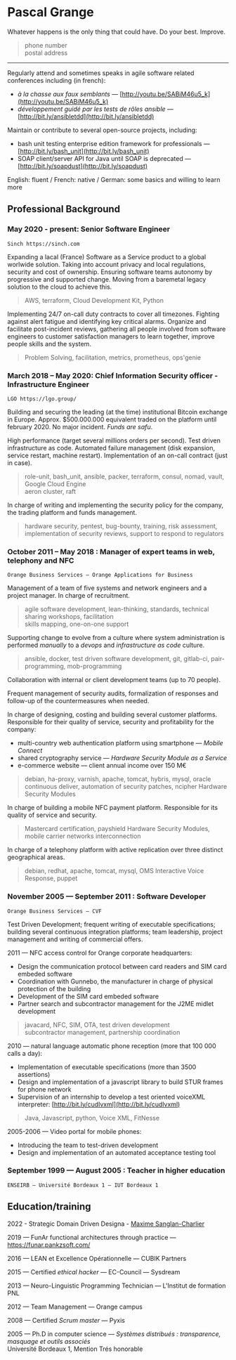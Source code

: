 Pascal Grange
=============

Whatever happens is the only thing that could have. Do your best. Improve.

> <email> phone number \
> postal address

---

Regularly attend and sometimes speaks in agile software related conferences including (in french):

* *à la chasse aux faux semblants* — [http://youtu.be/SABiM46u5_k](http://youtu.be/SABiM46u5_k)
* *développement guidé par les tests de rôles ansible* — [http://bit.ly/ansibletdd](http://bit.ly/ansibletdd)

Maintain or contribute to several open-source projects, including:

* bash unit testing enterprise edition framework for professionals —
  [http://bit.ly/bash_unit](http://bit.ly/bash_unit)
* SOAP client/server API for Java until SOAP is deprecated —
  [http://bit.ly/soapdust](http://bit.ly/soapdust)

English: fluent / French: native / German: some basics and willing to learn more

Professional Background
-----------------------

### May 2020 - present: Senior Software Engineer
    Sinch https://sinch.com

Expanding a lacal (France) Software as a Service product to a global worlwide solution. Taking into account privacy and local regulations, security and cost of ownership. Ensuring software teams autonomy by progressive and supported change. Moving from a baremetal legacy solution to the cloud to achieve this.

> AWS, terraform, Cloud Development Kit, Python

Implementing 24/7 on-call duty contracts to cover all timezones. Fighting against alert fatigue and identifying key critical alarms. Organize and facilitate post-incident reviews, gathering all people involved from software engineers to customer satisfaction managers to learn together, improve people skills and the system.

> Problem Solving, facilitation, metrics, prometheus, ops'genie

### March 2018 – May 2020: Chief Information Security officer - Infrastructure Engineer
    LGO https://lgo.group/

Building and securing the leading (at the time) institutional Bitcoin exchange in Europe.
Approx. $500.000.000 equivalent traded on the platform until february 2020.
No major incident. _Funds are safu_.

High performance (target several millions orders per second).
Test driven infrastructure as code.
Automated failure management (disk expansion, service restart, machine restart).
Implementation of an on-call contract (just in case).

> role-unit, bash_unit, ansible, packer, terraform, consul, nomad, vault, Google Cloud Engine\
> aeron cluster, raft

In charge of writing and implementing the security policy for the company, the
trading platform and funds management.

> hardware security, pentest, bug-bounty, training, risk assessment,
> implementation of security reviews, support to respond to regulators

### October 2011 – May 2018 : Manager of expert teams in web, telephony and NFC
    Orange Business Services — Orange Applications for Business

Management of a team of five systems and network engineers and a project manager.
In charge of recruitment.

> agile software development, lean-thinking, standards, technical sharing workshops, facilitation\
> skills mapping, one-on-one support

Supporting change to evolve from a culture where system administration is performed
*manually* to a *devops* and *infrastructure as code* culture.

> ansible, docker, test driven software development, git, gitlab-ci,
> pair-programming, mob-programming

Collaboration with internal or client development teams (up to 70 people).

Frequent management of security audits, formalization of responses and follow-up of the
countermeasures when needed.

<p style="break-before: page;">
In charge of designing, costing and building several customer platforms.
Responsible for their quality of service, security and profitability for the company:
</p>

* multi-country web authentication platform using smartphone — *Mobile Connect*
* shared cryptography service — *Hardware Security Module as a Service*
* e-commerce website — client annual income over 150 M€

> debian, ha-proxy, varnish, apache, tomcat, hybris, mysql, oracle\
> continuous deliver, automation of security patches,
> ncipher Hardware Security Modules

In charge of building a mobile NFC payment platform. Responsible for its quality of service and security.

> Mastercard certification,
> payshield Hardware Security Modules,
> mobile carrier networks interconnection

In charge of a telephony platform with active replication over three distinct geographical areas.

> debian, redhat, apache, tomcat, mysql,
> OMS Interactive Voice Response,
> puppet

### November 2005 — September 2011 : Software Developer
    Orange Business Services — CVF

Test Driven Development;
frequent writing of executable specifications;
building several continuous integration platforms;
team leadership, project management and writing of commercial offers.

2011 — NFC access control for Orange corporate headquarters:

* Design the communication protocol between card readers and SIM card embeded software
* Coordination with Gunnebo, the manufacturer in charge of physical protection of the building
* Development of the SIM card embeded software
* Partner search and subcontractor management for the J2ME midlet development

> javacard, NFC, SIM, OTA,
> test driven development\
> subcontractor management, partnership coordination

2010 — natural language automatic phone reception (more that 100 000 calls a day):

* Implementation of executable specifications (more than 3500 assertions)
* Design and implementation of a javascript library to build STUR frames for phone network
* Supervision of an internship to develop a test oriented voiceXML interpreter: [http://bit.ly/cudlvxml](http://bit.ly/cudlvxml)

> Java, Javascript, python, 
> Voice XML, FitNesse

2005-2006 — Video portal for mobile phones:

* Introducing the team to test-driven development 
* Design and implementation of an automated acceptance testing tool

### September 1999 — August 2005 : Teacher in higher education
    ENSEIRB — Université Bordeaux 1 — IUT Bordeaux 1

Education/training
------------------

2022 - Strategic Domain Driven Designa - [Maxime Sanglan-Charlier](https://training.palo-it.com/formations/7/le-domain-driven-design-strategique-ddd)

2019 — FunAr functional architectures through practice — https://funar.pankzsoft.com/

2016 — LEAN et Excellence Opérationnelle — CUBIK Partners

2015 — Certified *ethical hacker* — EC-Council — Sysdream

2013 — Neuro-Linguistic Programming Technician — L'Institut de formation PNL

2012 — Team Management — Orange campus

2008 — Certified *Scrum master* — Pyxis

2005 — Ph.D in computer science — *Systèmes distribués :
transparence, masquage et outils associés*\
Université Bordeaux 1, Mention Trés honorable

